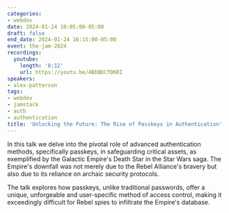 ```yaml
---
categories:
- webdev
date: 2024-01-24 16:05:00-05:00
draft: false
end_date: 2024-01-24 16:15:00-05:00
event: the-jam-2024
recordings:
  youtube:
    length: '8:12'
    url: https://youtu.be/4BbBDCfDKRI
speakers:
- alex-patterson
tags:
- webdev
- jamstack
- auth
- authentication
title: 'Unlocking the Future: The Rise of Passkeys in Authentication'
---
```



In this talk we delve into the pivotal role of advanced authentication methods, specifically passkeys, in safeguarding critical assets, as exemplified by the Galactic Empire's Death Star in the Star Wars saga. The Empire's downfall was not merely due to the Rebel Alliance's bravery but also due to its reliance on archaic security protocols.

The talk explores how passkeys, unlike traditional passwords, offer a unique, unforgeable and user-specific method of access control, making it exceedingly difficult for Rebel spies to infiltrate the Empire's database.

